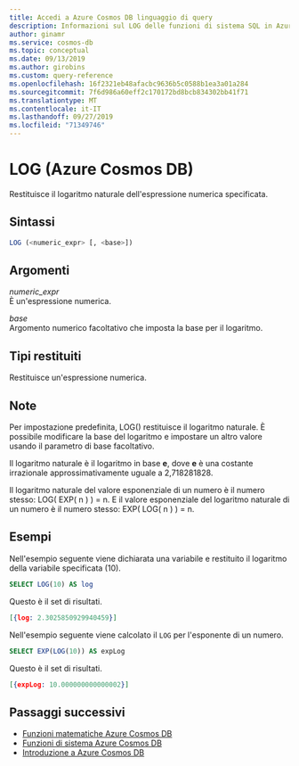 ```yaml
---
title: Accedi a Azure Cosmos DB linguaggio di query
description: Informazioni sul LOG delle funzioni di sistema SQL in Azure Cosmos DB.
author: ginamr
ms.service: cosmos-db
ms.topic: conceptual
ms.date: 09/13/2019
ms.author: girobins
ms.custom: query-reference
ms.openlocfilehash: 16f2321eb48afacbc9636b5c0588b1ea3a01a284
ms.sourcegitcommit: 7f6d986a60eff2c170172bd8bcb834302bb41f71
ms.translationtype: MT
ms.contentlocale: it-IT
ms.lasthandoff: 09/27/2019
ms.locfileid: "71349746"
---
```

# <a name="log-azure-cosmos-db"></a>LOG (Azure Cosmos DB)
 Restituisce il logaritmo naturale dell'espressione numerica specificata.  
  
## <a name="syntax"></a>Sintassi
  
```sql
LOG (<numeric_expr> [, <base>])  
```  
  
## <a name="arguments"></a>Argomenti
  
*numeric_expr*  
   È un'espressione numerica.  
  
*base*  
   Argomento numerico facoltativo che imposta la base per il logaritmo.  
  
## <a name="return-types"></a>Tipi restituiti
  
  Restituisce un'espressione numerica.  
  
## <a name="remarks"></a>Note
  
  Per impostazione predefinita, LOG() restituisce il logaritmo naturale. È possibile modificare la base del logaritmo e impostare un altro valore usando il parametro di base facoltativo.  
  
  Il logaritmo naturale è il logaritmo in base **e**, dove **e** è una costante irrazionale approssimativamente uguale a 2,718281828.  
  
  Il logaritmo naturale del valore esponenziale di un numero è il numero stesso: LOG( EXP( n ) ) = n. E il valore esponenziale del logaritmo naturale di un numero è il numero stesso: EXP( LOG( n ) ) = n.  
  
## <a name="examples"></a>Esempi
  
  Nell'esempio seguente viene dichiarata una variabile e restituito il logaritmo della variabile specificata (10).  
  
```sql
SELECT LOG(10) AS log  
```  
  
 Questo è il set di risultati.  
  
```json
[{log: 2.3025850929940459}]  
```  
  
 Nell'esempio seguente viene calcolato il `LOG` per l'esponente di un numero.  
  
```sql
SELECT EXP(LOG(10)) AS expLog  
```  
  
 Questo è il set di risultati.  
  
```json
[{expLog: 10.000000000000002}]  
```  

## <a name="next-steps"></a>Passaggi successivi

- [Funzioni matematiche Azure Cosmos DB](sql-query-mathematical-functions.md)
- [Funzioni di sistema Azure Cosmos DB](sql-query-system-functions.md)
- [Introduzione a Azure Cosmos DB](introduction.md)
